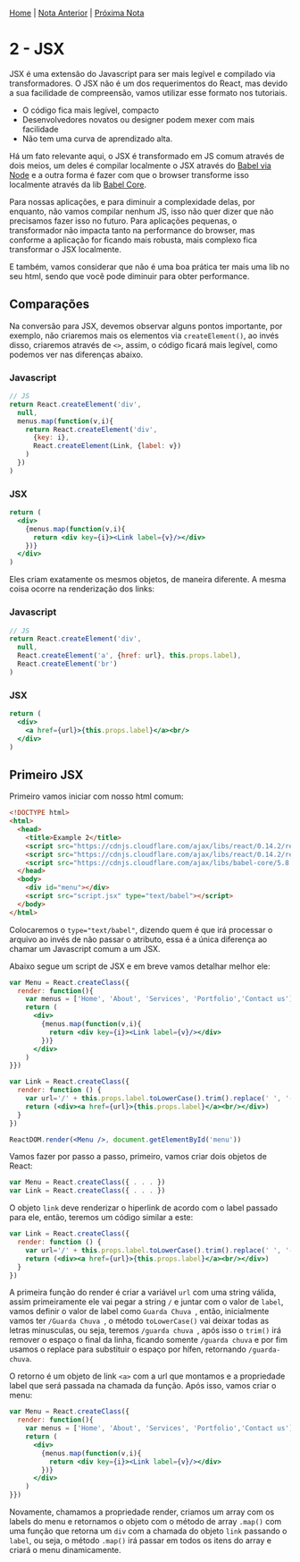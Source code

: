 [Home](../README.md) | [Nota Anterior](note_1.md) | [Próxima Nota](note_2_2.md)

# 2 - JSX

JSX é uma extensão do Javascript para ser mais legível e compilado via
transformadores. O JSX não é um dos requerimentos do React, mas devido a sua
facilidade de compreensão, vamos utilizar esse formato nos tutoriais.

-   O código fica mais legível, compacto
-   Desenvolvedores novatos ou designer podem mexer com mais facilidade
-   Não tem uma curva de aprendizado alta.

Há um fato relevante aqui, o JSX é transformado em JS comum através de dois
meios, um deles é compilar localmente o JSX através do [Babel via Node][0]
e a outra forma é fazer com que o browser transforme isso localmente através
da lib [Babel Core][1].

 Para nossas aplicações, e para diminuir a complexidade delas,  por enquanto,
 não vamos compilar nenhum JS, isso não quer dizer que não precisamos fazer isso
 no futuro. Para aplicações pequenas, o transformador não impacta tanto na
 performance do browser, mas conforme a aplicação for ficando mais robusta, mais
 complexo fica transformar o JSX localmente.

 E também, vamos considerar que não é uma boa prática ter mais uma lib no seu
 html, sendo que você pode diminuir para obter performance.

## Comparações

Na conversão para JSX, devemos observar alguns pontos importante, por exemplo,
não criaremos mais os elementos via `createElement()`, ao invés disso, criaremos
através de `<>`, assim, o código ficará mais legível, como podemos ver nas
diferenças abaixo.

### Javascript
```javascript
// JS
return React.createElement('div',
  null,
  menus.map(function(v,i){
    return React.createElement('div',
      {key: i},
      React.createElement(Link, {label: v})
    )
  })
)
```

### JSX
```jsx
return (
  <div>
    {menus.map(function(v,i){
      return <div key={i}><Link label={v}/></div>
    })}
  </div>
)
```

Eles criam exatamente os mesmos objetos, de maneira diferente. A mesma coisa
ocorre na renderização dos links:

### Javascript
```javascript
// JS
return React.createElement('div',
  null,
  React.createElement('a', {href: url}, this.props.label),
  React.createElement('br')
)
```

### JSX
```jsx
return (
  <div>
    <a href={url}>{this.props.label}</a><br/>
  </div>
)
```

## Primeiro JSX

Primeiro vamos iniciar com nosso html comum:

```html
<!DOCTYPE html>
<html>
  <head>
    <title>Example 2</title>
    <script src="https://cdnjs.cloudflare.com/ajax/libs/react/0.14.2/react.js"></script>
    <script src="https://cdnjs.cloudflare.com/ajax/libs/react/0.14.2/react-dom.js"></script>
    <script src="https://cdnjs.cloudflare.com/ajax/libs/babel-core/5.8.34/browser.js"></script>
  </head>
  <body>
    <div id="menu"></div>
    <script src="script.jsx" type="text/babel"></script>
  </body>
</html>
```

Colocaremos o `type="text/babel"`, dizendo quem é que irá processar o arquivo ao
invés de não passar o atributo, essa é a única diferença ao chamar um Javascript
comum a um JSX.

Abaixo segue um script de JSX e em breve vamos detalhar melhor ele:

```jsx
var Menu = React.createClass({
  render: function(){
    var menus = ['Home', 'About', 'Services', 'Portfolio','Contact us']
    return (
      <div>
        {menus.map(function(v,i){
          return <div key={i}><Link label={v}/></div>
        })}
      </div>
    )
}})

var Link = React.createClass({
  render: function () {
    var url='/' + this.props.label.toLowerCase().trim().replace(' ', '-')
    return (<div><a href={url}>{this.props.label}</a><br/></div>)
  }
})

ReactDOM.render(<Menu />, document.getElementById('menu'))
```

Vamos fazer por passo a passo, primeiro, vamos criar dois objetos de React:

```jsx
var Menu = React.createClass({ . . . })
var Link = React.createClass({ . . . })
```

O objeto `link` deve renderizar o hiperlink de acordo com o label passado para
ele, então, teremos um código similar a este:

```jsx
var Link = React.createClass({
  render: function () {
    var url='/' + this.props.label.toLowerCase().trim().replace(' ', '-')
    return (<div><a href={url}>{this.props.label}</a><br/></div>)
  }
})
```

A primeira função do render é criar a variável `url` com uma string válida,
assim primeiramente ele vai pegar a string `/` e juntar com o valor de `label`,
vamos definir o valor de label como `Guarda Chuva `, então, inicialmente vamos
ter `/Guarda Chuva `, o método `toLowerCase()` vai deixar todas as letras
minusculas, ou seja, teremos `/guarda chuva `, após isso o `trim()` irá remover
o espaço o final da linha, ficando somente `/guarda chuva` e por fim usamos o
replace para substituir o espaço por hífen, retornando `/guarda-chuva`.

O retorno é um objeto de link `<a>` com a url que montamos e a propriedade label
que será passada na chamada da função. Após isso, vamos criar o menu:

```jsx
var Menu = React.createClass({
  render: function(){
    var menus = ['Home', 'About', 'Services', 'Portfolio','Contact us']
    return (
      <div>
        {menus.map(function(v,i){
          return <div key={i}><Link label={v}/></div>
        })}
      </div>
    )
}})
```

Novamente, chamamos a propriedade render, criamos um array com os labels do
menu e retornamos o objeto com o método de array `.map()` com uma função que
retorna um `div` com a chamada do objeto `link` passando o `label`, ou seja, o
método `.map()` irá passar em todos os itens do array e criará o menu
dinamicamente.

[0]:https://www.npmjs.com/package/babel
[1]:https://cdnjs.com/libraries/babel-core/
